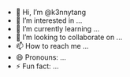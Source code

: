 - 👋 Hi, I’m @k3nnytang
- 👀 I’m interested in ...
- 🌱 I’m currently learning ...
- 💞️ I’m looking to collaborate on ...
- 📫 How to reach me ...
- 😄 Pronouns: ...
- ⚡ Fun fact: ...

<!---
k3nnytang/k3nnytang is a ✨ special ✨ repository because its `README.md` (this file) appears on your GitHub profile.
You can click the Preview link to take a look at your changes.
--->
